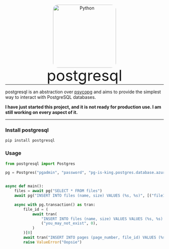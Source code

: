 <p align="center" style="margin: 0 0 10px">
<img width="200" height="200" src="https://www.postgresql.org/media/img/about/press/elephant.png" alt='Python' style="border-radius: 15px">
</p>

<h1 align="center" style="font-size: 3rem; font-weight: 400; margin: -15px 0">
postgresql
</h1>

---

postgresql is an abstraction over [psycopg](https://www.psycopg.org/psycopg3/docs/index.html) and aims to provide the
simplest way to interact with PostgreSQL databases.

**I have just started this project, and it is not ready for production use. I am still working on every aspect of it.**

---

### Install postgresql

```shell
pip install postgresql
```

### Usage

```python
from postgresql import Postgres

pg = Postgres("pgadmin", "password", "pg-is-king.postgres.database.azure.com")


async def main():
    files = await pg("SELECT * FROM files")
    await pg("INSERT INTO files (name, size) VALUES (%s, %s)", [("file1", 1024), ("file2", 2048)])

    async with pg.transaction() as tran:
        file_id = (
            await tran(
                "INSERT INTO files (name, size) VALUES VALUES (%s, %s) RETURNING file_id;",
                ("you_may_not_exist", 0),
            )
        )[0]
        await tran("INSERT INTO pages (page_number, file_id) VALUES (%s, %s);", (4, file_id))
        raise ValueError("Oopsie")
```





